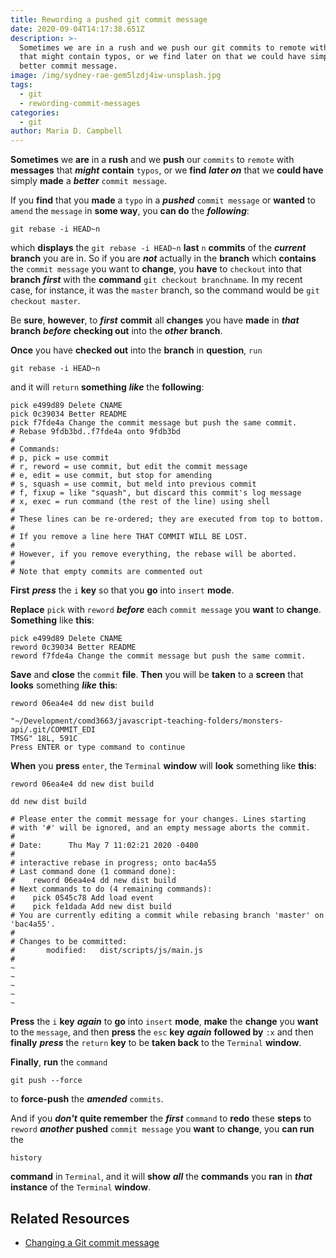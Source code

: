 ```yaml
---
title: Rewording a pushed git commit message
date: 2020-09-04T14:17:38.651Z
description: >-
  Sometimes we are in a rush and we push our git commits to remote with messages
  that might contain typos, or we find later on that we could have simply made a
  better commit message.
image: /img/sydney-rae-gem5lzdj4iw-unsplash.jpg
tags:
  - git
  - rewording-commit-messages
categories:
  - git
author: Maria D. Campbell
---
```

**Sometimes** we **are** in a **rush** and we **push** our `commits` to `remote` with **messages** that ***might*** **contain** `typos`, or we **find** ***later on*** that we **could have** simply **made** a ***better*** `commit message`.

If you **find** that you **made** a `typo` in a ***pushed*** `commit message` or **wanted** to `amend` the `message` in **some way**, you **can do** the ***following***:

```shell
git rebase -i HEAD~n
```

which **displays** the `git rebase -i HEAD~n` **last** `n` **commits** of the ***current*** **branch** you are in. So if you are ***not*** actually in the **branch** which **contains** the `commit message` you want to **change**, you **have** to `checkout` into that **branch** ***first*** with the **command** `git checkout branchname`. In my recent case, for instance, it was the `master` branch, so the command would be `git checkout master`. 

Be **sure**, **however**, to ***first*** **commit** all **changes** you have **made** in ***that*** **branch** ***before*** **checking out** into the ***other*** **branch**.

**Once** you have **checked out** into the **branch** in **question**, `run`

```shell
git rebase -i HEAD~n
```

and it will `return` **something** ***like*** the **following**:

```shell
pick e499d89 Delete CNAME
pick 0c39034 Better README
pick f7fde4a Change the commit message but push the same commit.
# Rebase 9fdb3bd..f7fde4a onto 9fdb3bd
#
# Commands:
# p, pick = use commit
# r, reword = use commit, but edit the commit message
# e, edit = use commit, but stop for amending
# s, squash = use commit, but meld into previous commit
# f, fixup = like "squash", but discard this commit's log message
# x, exec = run command (the rest of the line) using shell
#
# These lines can be re-ordered; they are executed from top to bottom.
#
# If you remove a line here THAT COMMIT WILL BE LOST.
#
# However, if you remove everything, the rebase will be aborted.
#
# Note that empty commits are commented out
```

**First** ***press*** the `i` **key** so that you **go** into `insert` **mode**.

**Replace** `pick` with `reword` ***before*** each `commit message` you **want** to **change**. **Something** like **this**:

```shell
pick e499d89 Delete CNAME
reword 0c39034 Better README
reword f7fde4a Change the commit message but push the same commit.
```

**Save** and **close** the `commit` **file**. **Then** you will be **taken** to a **screen** that **looks** something ***like*** **this**:

```shell
reword 06ea4e4 dd new dist build

"~/Development/comd3663/javascript-teaching-folders/monsters-api/.git/COMMIT_EDI
TMSG" 18L, 591C
Press ENTER or type command to continue
```

**When** you **press** `enter`, the `Terminal` **window** will **look** something like **this**:

```shell
reword 06ea4e4 dd new dist build

dd new dist build

# Please enter the commit message for your changes. Lines starting
# with '#' will be ignored, and an empty message aborts the commit.
#
# Date:      Thu May 7 11:02:21 2020 -0400
#
# interactive rebase in progress; onto bac4a55
# Last command done (1 command done):
#    reword 06ea4e4 dd new dist build
# Next commands to do (4 remaining commands):
#    pick 0545c78 Add load event
#    pick fe1dada Add new dist build
# You are currently editing a commit while rebasing branch 'master' on 'bac4a55'.
#
# Changes to be committed:
#       modified:   dist/scripts/js/main.js
#
~
~
~
~
~
```

**Press** the `i` **key** ***again*** to **go** into `insert` **mode**, **make** the **change** you **want** to the `message`, and then **press** the `esc` **key** ***again*** **followed by** `:x` and then **finally** ***press*** the `return` **key** to be **taken back** to the `Terminal` **window**.

**Finally**, **run** the `command`

```shell
git push --force
```

to **force-push** the ***amended*** `commits`.

And if you ***don't*** **quite remember** the ***first*** `command` to **redo** these **steps** to `reword` ***another*** **pushed** `commit message` you **want** to **change**, you **can run** the

```shell
history
```

**command** in `Terminal`, and it will **show** ***all*** the **commands** you **ran** in ***that*** **instance** of the `Terminal` **window**.

## Related Resources

- [Changing a  Git commit message](https://docs.github.com/en/enterprise/2.13/user/articles/changing-a-commit-message)
